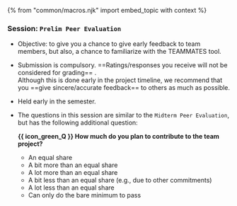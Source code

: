 {% from "common/macros.njk" import embed_topic with context %}

### Session: `Prelim Peer Evaluation`

* Objective: to give you a chance to give early feedback to team members, but also, a chance to familiarize with the TEAMMATES tool.
* Submission is compulsory. ==Ratings/responses you receive will not be considered for grading== .<br>
  Although this is done early in the project timeline, we recommend that you ==give sincere/accurate feedback== to others as much as possible.
* Held early in the semester.
* The questions in this session are similar to the `Midterm Peer Evaluation`, but has the following additional question:<br>
  <box>

  **{{ icon_green_Q }} How much do you plan to contribute to the team project?**<br>
  * An equal share<br>
  * A bit more than an equal share<br>
  * A lot more than an equal share<br>
  * A bit less than an equal share (e.g., due to other commitments)<br>
  * A lot less than an equal share<br>
  * Can only do the bare minimum to pass
  </box>
